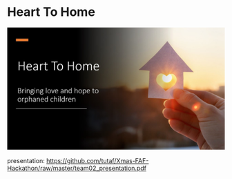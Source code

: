 # Heart To Home

![Heart To Home](heart_to_home.jpg)

presentation: https://github.com/tutaf/Xmas-FAF-Hackathon/raw/master/team02_presentation.pdf
